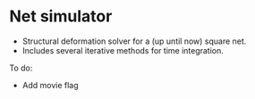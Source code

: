 # Net simulator

- Structural deformation solver for a (up until now) square net.
- Includes several iterative methods for time integration.

To do:
- Add movie flag
